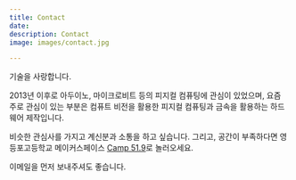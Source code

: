 ```yaml
---
title: Contact
date: 
description: Contact
image: images/contact.jpg

---
```

기술을 사랑합니다. 

2013년 이후로 아두이노, 마이크로비트 등의 피지컬 컴퓨팅에 관심이 있었으며, 요즘 주로 관심이 있는 부분은 컴퓨트 비전을 활용한 피지컬 컴퓨팅과 금속을 활용하는 하드웨어 제작입니다. 

비슷한 관심사를 가지고 계신분과 소통을 하고 싶습니다. 그리고, 공간이 부족하다면 영등포고등학교 메이커스페이스 [Camp 51.9](https://place.map.kakao.com/8010789)로 놀러오세요. 

이메일을 먼저 보내주셔도 좋습니다. 
